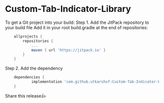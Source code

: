 # Custom-Tab-Indicator-Library
To get a Git project into your build:
Step 1. Add the JitPack repository to your build file
Add it in your root build.gradle at the end of repositories:
```gradle
	allprojects {
		repositories {
			...
			maven { url 'https://jitpack.io' }
		}
	}
```
Step 2. Add the dependency
```gradle
	dependencies {
	        implementation 'com.github.utkarshxf:Custom-Tab-Indicator-Library:Tag'
	}
```
Share this release👍
